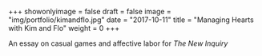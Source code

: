 +++
showonlyimage = false
draft = false
image = "img/portfolio/kimandflo.jpg"
date = "2017-10-11"
title = "Managing Hearts with Kim and Flo"
weight = 0
+++

An essay on casual games and affective labor for <i>The New Inquiry</i>

<!--more-->
